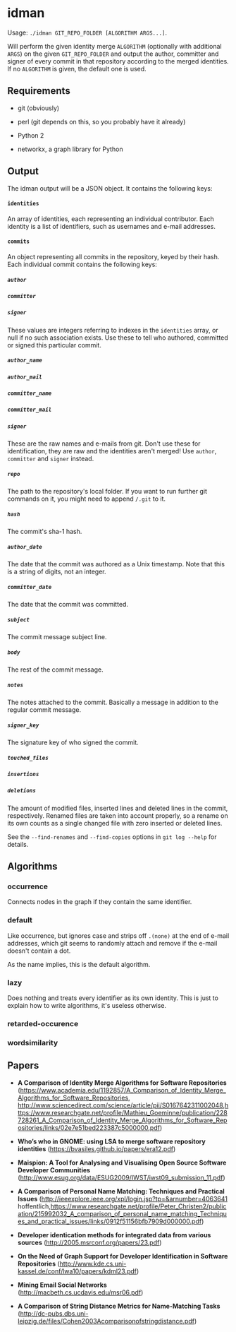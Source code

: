 # idman

Usage: `./idman GIT_REPO_FOLDER [ALGORITHM ARGS...]`.

Will perform the given identity merge `ALGORITHM` (optionally with additional
`ARGS`) on the given `GIT_REPO_FOLDER` and output the author, committer and
signer of every commit in that repository according to the merged identities.
If no `ALGORITHM` is given, the default one is used.


## Requirements

* git (obviously)

* perl (git depends on this, so you probably have it already)

* Python 2

* networkx, a graph library for Python


## Output

The idman output will be a JSON object. It contains the following keys:

#### `identities`

An array of identities, each representing an individual contributor. Each
identity is a list of identifiers, such as usernames and e-mail addresses.

#### `commits`

An object representing all commits in the repository, keyed by their hash. Each
individual commit contains the following keys:

##### `author`

##### `committer`

##### `signer`

These values are integers referring to indexes in the `identities` array, or
null if no such association exists. Use these to tell who authored, committed
or signed this particular commit.

##### `author_name`

##### `author_mail`

##### `committer_name`

##### `committer_mail`

##### `signer`

These are the raw names and e-mails from git. Don't use these for
identification, they are raw and the identities aren't merged! Use `author`,
`committer` and `signer` instead.

##### `repo`

The path to the repository's local folder. If you want to run further git
commands on it, you might need to append `/.git` to it.

##### `hash`

The commit's sha-1 hash.

##### `author_date`

The date that the commit was authored as a Unix timestamp. Note that this is a
string of digits, not an integer.

##### `committer_date`

The date that the commit was committed.

##### `subject`

The commit message subject line.

##### `body`

The rest of the commit message.

##### `notes`

The notes attached to the commit. Basically a message in addition to the
regular commit message.

##### `signer_key`

The signature key of who signed the commit.

##### `touched_files`

##### `insertions`

##### `deletions`

The amount of modified files, inserted lines and deleted lines in the commit,
respectively. Renamed files are taken into account properly, so a rename on
its own counts as a single changed file with zero inserted or deleted lines.

See the `--find-renames` and `--find-copies` options in `git log --help` for
details.


## Algorithms

### occurrence

Connects nodes in the graph if they contain the same identifier.

### default

Like occurrence, but ignores case and strips off `.(none)` at the end of e-mail
addresses, which git seems to randomly attach and remove if the e-mail doesn't
contain a dot.

As the name implies, this is the default algorithm.

### lazy

Does nothing and treats every identifier as its own identity. This is just to
explain how to write algorithms, it's useless otherwise.

### retarded-occurence

### wordsimilarity


## Papers

* **A Comparison of Identity Merge Algorithms for Software Repositories** (<https://www.academia.edu/1192857/A_Comparison_of_Identity_Merge_Algorithms_for_Software_Repositories>, <http://www.sciencedirect.com/science/article/pii/S0167642311002048>,<https://www.researchgate.net/profile/Mathieu_Goeminne/publication/228728261_A_Comparison_of_Identity_Merge_Algorithms_for_Software_Repositories/links/02e7e51bed223387c5000000.pdf>)

* **Who’s who in GNOME: using LSA to merge software repository identities** (<https://bvasiles.github.io/papers/era12.pdf>)

* **Maispion: A Tool for Analysing and Visualising Open Source Software Developer Communities** (<http://www.esug.org/data/ESUG2009/IWST/iwst09_submission_11.pdf>)

* **A Comparison of Personal Name Matching: Techniques and Practical Issues** (<http://ieeexplore.ieee.org/xpl/login.jsp?tp=&arnumber=4063641> hoffentlich,<https://www.researchgate.net/profile/Peter_Christen2/publication/215992032_A_comparison_of_personal_name_matching_Techniques_and_practical_issues/links/0912f51156bfb7909d000000.pdf>)

* **Developer identication methods for integrated data from various sources** (<http://2005.msrconf.org/papers/23.pdf>)

* **On the Need of Graph Support for Developer Identification in Software Repositories** (<http://www.kde.cs.uni-kassel.de/conf/lwa10/papers/kdml23.pdf>)

* **Mining Email Social Networks** (<http://macbeth.cs.ucdavis.edu/msr06.pdf>)

* **A Comparison of String Distance Metrics for Name-Matching Tasks** (<http://dc-pubs.dbs.uni-leipzig.de/files/Cohen2003Acomparisonofstringdistance.pdf>)
